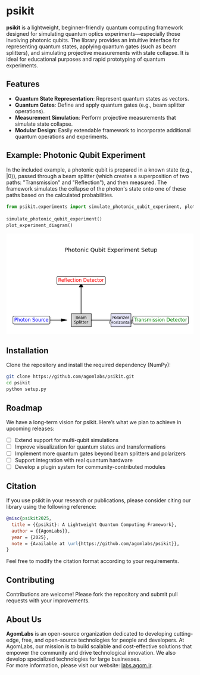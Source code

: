 # psikit

**psikit** is a lightweight, beginner-friendly quantum computing framework designed for simulating quantum optics experiments—especially those involving photonic qubits. The library provides an intuitive interface for representing quantum states, applying quantum gates (such as beam splitters), and simulating projective measurements with state collapse. It is ideal for educational purposes and rapid prototyping of quantum experiments.

## Features

- **Quantum State Representation**: Represent quantum states as vectors.
- **Quantum Gates**: Define and apply quantum gates (e.g., beam splitter operations).
- **Measurement Simulation**: Perform projective measurements that simulate state collapse.
- **Modular Design**: Easily extendable framework to incorporate additional quantum operations and experiments.

## Example: Photonic Qubit Experiment

In the included example, a photonic qubit is prepared in a known state (e.g., |0⟩), passed through a beam splitter (which creates a superposition of two paths: "Transmission" and "Reflection"), and then measured. The framework simulates the collapse of the photon's state onto one of these paths based on the calculated probabilities.

```py
from psikit.experiments import simulate_photonic_qubit_experiment, plot_experiment_diagram

simulate_photonic_qubit_experiment()
plot_experiment_diagram()
```
![Figure](./example.png)

## Installation

Clone the repository and install the required dependency (NumPy):

```bash
git clone https://github.com/agomlabs/psikit.git
cd psikit
python setup.py
```

## Roadmap  
We have a long-term vision for psikit. Here’s what we plan to achieve in upcoming releases:  
- [ ] Extend support for multi-qubit simulations  
- [ ] Improve visualization for quantum states and transformations  
- [ ] Implement more quantum gates beyond beam splitters and polarizers  
- [ ] Support integration with real quantum hardware  
- [ ] Develop a plugin system for community-contributed modules  

## Citation
If you use psikit in your research or publications, please consider citing our library using the following reference:
```bibtex
@misc{psikit2025,
  title = {{psikit}: A Lightweight Quantum Computing Framework},
  author = {{AgomLabs}},
  year = {2025},
  note = {Available at \url{https://github.com/agomlabs/psikit}},
}
```
Feel free to modify the citation format according to your requirements.

## Contributing
Contributions are welcome! Please fork the repository and submit pull requests with your improvements.

## About Us
**AgomLabs** is an open-source organization dedicated to developing cutting-edge, free, and open-source technologies for people and developers. At AgomLabs, our mission is to build scalable and cost-effective solutions that empower the community and drive technological innovation. We also develop specialized technologies for large businesses.  
For more information, please visit our website: [labs.agom.ir](https://labs.agom.ir).
